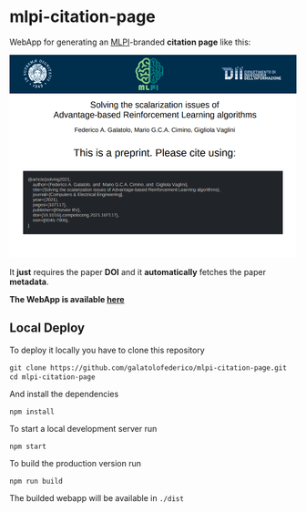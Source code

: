 # mlpi-citation-page

WebApp for generating an [MLPI](http://mlpi.ing.unipi.it/)-branded **citation page** like this:

![example](./README.md.d/example.png)

It **just** requires the paper **DOI** and it **automatically** fetches the paper **metadata**.



**The WebApp is available [here](https://galatolofederico.github.io/mlpi-citation-page/)**


## Local Deploy

To deploy it locally you have to clone this repository

```
git clone https://github.com/galatolofederico/mlpi-citation-page.git
cd mlpi-citation-page
```

And install the dependencies

```
npm install
```

To start a local development server run

```
npm start
```

To build the production version run

```
npm run build
```

The builded webapp will be available in `./dist`